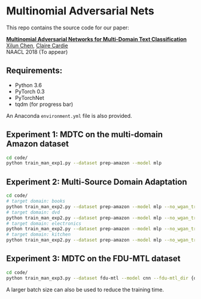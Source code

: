 # Multinomial Adversarial Nets
This repo contains the source code for our paper:

[**Multinomial Adversarial Networks for Multi-Domain Text Classification**]()
<br>
[Xilun Chen](http://www.cs.cornell.edu/~xlchen/),
[Claire Cardie](http://www.cs.cornell.edu/home/cardie/)
<br>
NAACL 2018 (To appear)

## Requirements:
- Python 3.6
- PyTorch 0.3
- PyTorchNet
- tqdm (for progress bar)

An Anaconda `environment.yml` file is also provided.

## Experiment 1: MDTC on the multi-domain Amazon dataset

```bash
cd code/
python train_man_exp1.py --dataset prep-amazon --model mlp
```

## Experiment 2: Multi-Source Domain Adaptation
```bash
cd code/
# target domain: books
python train_man_exp2.py --dataset prep-amazon --model mlp --no_wgan_trick --domains dvd electronics kitchen --unlabeled_domains books --dev_domains books
# target domain: dvd
python train_man_exp2.py --dataset prep-amazon --model mlp --no_wgan_trick --domains books electronics kitchen --unlabeled_domains dvd --dev_domains dvd
# target domain: electronics
python train_man_exp2.py --dataset prep-amazon --model mlp --no_wgan_trick --domains books dvd kitchen --unlabeled_domains electronics --dev_domains electronics
# target domain: kitchen
python train_man_exp2.py --dataset prep-amazon --model mlp --no_wgan_trick --domains dvd electronics kitchen --unlabeled_domains kitchen --dev_domains kitchen
```

## Experiment 3: MDTC on the FDU-MTL dataset

```bash
cd code/
python train_man_exp3.py --dataset fdu-mtl --model cnn --fdu-mtl_dir {dataset_path} --max_epoch 50
```
A larger batch size can also be used to reduce the training time.
